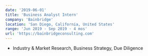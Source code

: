 ```yaml
---
date: '2019-06-01'
title: 'Business Analyst Intern'
company: 'Bainbridge'
location: 'San Diego, California, United States'
range: 'Jun 2019 - Sep 2019 · 4 mos'
url: 'https://bainbridgeconsulting.com'
---
```


- Industry & Market Research, Business Strategy, Due Diligence
